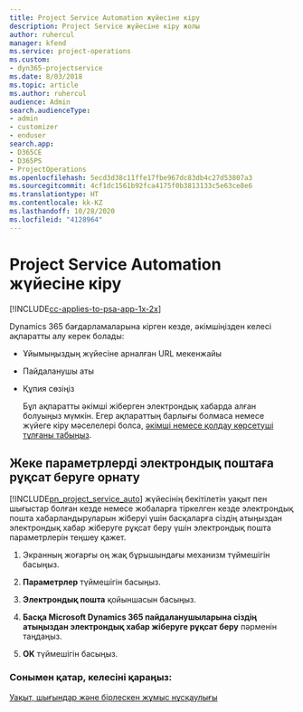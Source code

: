 ```yaml
---
title: Project Service Automation жүйесіне кіру
description: Project Service жүйесіне кіру жолы
author: ruhercul
manager: kfend
ms.service: project-operations
ms.custom:
- dyn365-projectservice
ms.date: 8/03/2018
ms.topic: article
ms.author: ruhercul
audience: Admin
search.audienceType:
- admin
- customizer
- enduser
search.app:
- D365CE
- D365PS
- ProjectOperations
ms.openlocfilehash: 5ecd3d38c11ffe17fbe967dc83db4c27d53807a3
ms.sourcegitcommit: 4cf1dc1561b92fca4175f0b3813133c5e63ce8e6
ms.translationtype: HT
ms.contentlocale: kk-KZ
ms.lasthandoff: 10/28/2020
ms.locfileid: "4128964"
---
```

# <a name="sign-in-to-project-service-automation"></a>Project Service Automation жүйесіне кіру

[!INCLUDE[cc-applies-to-psa-app-1x-2x](../includes/cc-applies-to-psa-app-1x-2x.md)]

Dynamics 365 бағдарламаларына кірген кезде, әкімшіңізден келесі ақпаратты алу керек болады:  
  
- Ұйымыңыздың жүйесіне арналған URL мекенжайы  
  
- Пайдаланушы аты  
  
- Құпия сөзіңіз  
  
  Бұл ақпаратты әкімші жіберген электрондық хабарда алған болуыңыз мүмкін. Егер ақпараттың барлығы болмаса немесе жүйеге кіру мәселелері болса, [әкімші немесе қолдау көрсетуші тұлғаны табыңыз](https://docs.microsoft.com/dynamics365/customerengagement/on-premises/basics/find-administrator-support).  
  
## <a name="set-your-personal-options-to-allow-email"></a>Жеке параметрлерді электрондық поштаға рұқсат беруге орнату  
 [!INCLUDE[pn_project_service_auto](../includes/pn-project-service-auto.md)] жүйесінің бекітілетін уақыт пен шығыстар болған кезде немесе жобаларға тіркелген кезде электрондық пошта хабарландыруларын жіберуі үшін басқаларға сіздің атыңыздан электрондық хабар жіберуге рұқсат беру үшін электрондық пошта параметрлерін теңшеу қажет.  
  
1.  Экранның жоғарғы оң жақ бұрышындағы механизм түймешігін басыңыз.  
  
2.  **Параметрлер** түймешігін басыңыз.  
  
3.  **Электрондық пошта** қойыншасын басыңыз.  
  
4.  **Басқа Microsoft Dynamics 365 пайдаланушыларына сіздің атыңыздан электрондық хабар жіберуге рұқсат беру** пәрменін таңдаңыз.  
  
5.  **OK** түймешігін басыңыз.  
  
### <a name="see-also"></a>Сонымен қатар, келесіні қараңыз:  
 [Уақыт, шығындар және бірлескен жұмыс нұсқаулығы](../psa/time-expense-collaboration-guide.md)
